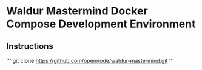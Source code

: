 # Waldur Mastermind Docker Compose Development Environment

## Instructions

'''
git clone https://github.com/opennode/waldur-mastermind.git
'''
